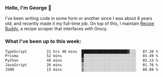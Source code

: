 ### Hello, I'm George 👋

I've been writing code in some form or another since I was about 8 years old, and recently made it my full-time job. On top of this, I maintain [Recipe Buddy](https://github.com/georgegebbett/recipe-buddy), a recipe scraper that interfaces with Grocy.  

<!--
**georgegebbett/georgegebbett** is a ✨ _special_ ✨ repository because its `README.md` (this file) appears on your GitHub profile.

Here are some ideas to get you started:

- 🔭 I’m currently working on ...
- 🌱 I’m currently learning ...
- 👯 I’m looking to collaborate on ...
- 🤔 I’m looking for help with ...
- 💬 Ask me about ...
- 📫 How to reach me: ...
- 😄 Pronouns: ...
- ⚡ Fun fact: ...
-->

### What I've been up to this week:
<!--START_SECTION:waka-->

```txt
TypeScript         21 hrs 48 mins  █████████████████████▓░░░   87.20 %
Prisma             52 mins         █░░░░░░░░░░░░░░░░░░░░░░░░   03.49 %
Python             48 mins         ▓░░░░░░░░░░░░░░░░░░░░░░░░   03.23 %
JavaScript         26 mins         ▒░░░░░░░░░░░░░░░░░░░░░░░░   01.76 %
JSON               13 mins         ▒░░░░░░░░░░░░░░░░░░░░░░░░   00.88 %
```

<!--END_SECTION:waka-->
